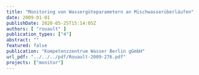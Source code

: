 ```yaml
---
title: "Monitoring von Wassergüteparametern an Mischwasserüberläufen"
date: 2009-01-01
publishDate: 2020-05-25T15:14:05Z
authors: [ "rouault" ]
publication_types: ["4"]
abstract: ""
featured: false
publication: "Kompetenzzentrum Wasser Berlin gGmbH"
url_pdf: "../../../pdf/Rouault-2009-276.pdf"
projects: ["monitor"]
---
```


